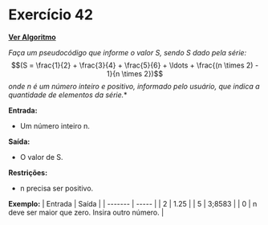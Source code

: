 # Exercício 42

[**Ver Algoritmo**](Algoritmo42.md)

*Faça um pseudocódigo que informe o valor S, sendo S dado pela série:*
 $$(S = \frac{1}{2} + \frac{3}{4} + \frac{5}{6} + \ldots + \frac{(n \times 2) - 1}{n \times 2})$$
 *onde n é um número inteiro e positivo, informado pelo usuário, que indica a quantidade de elementos da série.**

**Entrada:**
- Um número inteiro n.

**Saída:**
- O valor de S.

**Restrições:**
- n precisa ser positivo.

**Exemplo:**
| Entrada | Saída |
| ------- | ----- |
| 2 | 1.25 |
| 5 | 3;8583 |
| 0 | n deve ser maior que zero. Insira outro número. |
